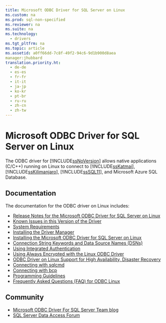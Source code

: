 ```yaml
---
title: Microsoft ODBC Driver for SQL Server on Linux
ms.custom: na
ms.prod: sql-non-specified
ms.reviewer: na
ms.suite: na
ms.technology: 
  - drivers
ms.tgt_pltfrm: na
ms.topic: article
ms.assetid: a0ff66dd-7c8f-49f2-94c6-9d1b900d8aea
manager:jhubbard
translation.priority.ht: 
  - de-de
  - es-es
  - fr-fr
  - it-it
  - ja-jp
  - ko-kr
  - pt-br
  - ru-ru
  - zh-cn
  - zh-tw
---
```

# Microsoft ODBC Driver for SQL Server on Linux
The ODBC driver for [!INCLUDE[ssNoVersion](../content/includes/ssNoVersion_md.md)] allows native applications \(C\/C\+\+\) running on Linux to connect to [!INCLUDE[ssKatmai](../content/includes/ssKatmai_md.md)], [!INCLUDE[ssKilimanjaro](../content/includes/ssKilimanjaro_md.md)], [!INCLUDE[ssSQL11](../content/includes/ssSQL11_md.md)], and Microsoft Azure SQL Database.  
  
  
## Documentation  
The documentation for the ODBC driver on Linux includes:  
  
*   [Release Notes for the Microsoft ODBC Driver for SQL Server on Linux](../content/Release-Notes-for-the-Microsoft-ODBC-Driver-for-SQL-Server-on-Linux.md)  
*   [Known Issues in this Version of the Driver](../content/Known-Issues-in-this-Version-of-the-Driver.md)  
*   [System Requirements](../content/System-Requirements.md)  
*   [Installing the Driver Manager](../content/Installing-the-Driver-Manager.md)  
*   [Installing the Microsoft ODBC Driver for SQL Server on Linux](../content/Installing-the-Microsoft-ODBC-Driver-for-SQL-Server-on-Linux.md)  
*   [Connection String Keywords and Data Source Names &#40;DSNs&#41;](../content/Connection-String-Keywords-and-Data-Source-Names--DSNs-.md)  
*   [Using Integrated Authentication](../content/Using-Integrated-Authentication.md)  
*   [Using Always Encrypted with the Linux ODBC Driver](../content/Using-Always-Encrypted-with-the-Linux-ODBC-Driver.md)  
*   [ODBC Driver on Linux Support for High Availability, Disaster Recovery](../content/ODBC-Driver-on-Linux-Support-for-High-Availability--Disaster-Recovery.md)  
*   [Connecting with sqlcmd](../content/Connecting-with-sqlcmd.md)  
*   [Connecting with bcp](../content/Connecting-with-bcp.md)  
*   [Programming Guidelines](../content/Programming-Guidelines.md)  
*   [Frequently Asked Questions &#40;FAQ&#41; for ODBC Linux](../content/Frequently-Asked-Questions--FAQ--for-ODBC-Linux.md)  
  
## Community  
* [Microsoft ODBC Driver For SQL Server Team blog](http://blogs.msdn.com/sqlnativeclient/default.aspx)  
* [SQL Server Data Access Forum](http://social.technet.microsoft.com/Forums/en/sqldataaccess/threads)  
  
